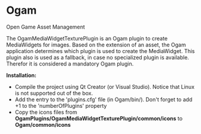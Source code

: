 # Ogam
Open Game Asset Management

The OgamMediaWidgetTexturePlugin is an Ogam plugin to create MediaWidgets for images. Based on the extension of an asset, the Ogam
application determines which plugin is used to create the MediaWidget. This plugin also is used as a fallback, in case no specialized
plugin is available. Therefor it is considered a mandatory Ogam plugin.  
  
**Installation:**  
- Compile the project using Qt Creator (or Visual Studio). Notice that Linux is not supported out of the box.  
- Add the entry to the 'plugins.cfg'  file (in Ogam/bin/). Don't forget to add +1 to the 'numberOfPlugins' property  
- Copy the icons files from __OgamPlugins/OgamMediaWidgetTexturePlugin/common/icons__ to __Ogam/common/icons__
